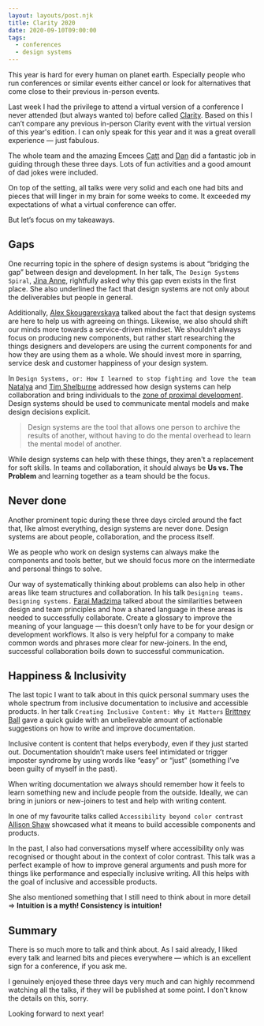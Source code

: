 ```yaml
---
layout: layouts/post.njk
title: Clarity 2020
date: 2020-09-10T09:00:00
tags:
  - conferences
  - design systems
---
```


This year is hard for every human on planet earth. Especially people who run conferences or similar events either cancel or look for alternatives that come close to their previous in-person events.

Last week I had the privilege to attend a virtual version of a conference I never attended (but always wanted to) before called [Clarity](https://www.clarityconf.com). Based on this I can’t compare any previous in-person Clarity event with the virtual version of this year's edition. I can only speak for this year and it was a great overall experience — just fabulous.

The whole team and the amazing Emcees [Catt](https://cattsmall.com) and [Dan](http://danmall.me) did a fantastic job in guiding through these three days. Lots of fun activities and a good amount of dad jokes were included.

On top of the setting, all talks were very solid and each one had bits and pieces that will linger in my brain for some weeks to come. It exceeded my expectations of what a virtual conference can offer.

But let’s focus on my takeaways.

## Gaps

One recurring topic in the sphere of design systems is about “bridging the gap” between design and development. In her talk, `The Design Systems Spiral`, [Jina Anne](https://jina.design), rightfully asked why this gap even exists in the first place. She also underlined the fact that design systems are not only about the deliverables but people in general.

Additionally, [Alex Skougarevskaya](https://twitter.com/skougs) talked about the fact that design systems are here to help us with agreeing on things. Likewise, we also should shift our minds more towards a service-driven mindset. We shouldn’t always focus on producing new components, but rather start researching the things designers and developers are using the current components for and how they are using them as a whole. We should invest more in sparring, service desk and customer happiness of your design system.

In `Design Systems, or: How I learned to stop fighting and love the team` [Natalya](http://www.artist-developer.com/) and [Tim Shelburne](https://timshelburne.com/) addressed how design systems can help collaboration and bring individuals to the [zone of proximal development](https://en.wikipedia.org/wiki/Zone_of_proximal_development). Design systems should be used to communicate mental models and make design decisions explicit.

> Design systems are the tool that allows one person to archive the results of another, without having to do the mental overhead to learn the mental model of another.

While design systems can help with these things, they aren't a replacement for soft skills. In teams and collaboration, it should always be **Us vs. The Problem** and learning together as a team should be the focus.

## Never done

Another prominent topic during these three days circled around the fact that, like almost everything, design systems are never done. Design systems are about people, collaboration, and the process itself.

We as people who work on design systems can always make the components and tools better, but we should focus more on the intermediate and personal things to solve.

Our way of systematically thinking about problems can also help in other areas like team structures and collaboration. In his talk `Designing teams. Designing systems.` [Farai Madzima](https://faraimadzima.com/) talked about the similarities between design and team principles and how a shared language in these areas is needed to successfully collaborate. Create a glossary to improve the meaning of your language — this doesn’t only have to be for your design or development workflows. It also is very helpful for a company to make common words and phrases more clear for new-joiners. In the end, successful collaboration boils down to successful communication.

## Happiness & Inclusivity

The last topic I want to talk about in this quick personal summary uses the whole spectrum from inclusive documentation to inclusive and accessible products. In her talk `Creating Inclusive Content: Why it Matters` [Brittney Ball](https://twitter.com/Brii_toe_knee) gave a quick guide with an unbelievable amount of actionable suggestions on how to write and improve documentation.

Inclusive content is content that helps everybody, even if they just started out. Documentation shouldn’t make users feel intimidated or trigger imposter syndrome by using words like “easy” or “just” (something I’ve been guilty of myself in the past).

When writing documentation we always should remember how it feels to learn something new and include people from the outside. Ideally, we can bring in juniors or new-joiners to test and help with writing content.

In one of my favourite talks called `Accessibility beyond color contrast` [Allison Shaw](https://allison-shaw.com/) showcased what it means to build accessible components and products.

In the past, I also had conversations myself where accessibility only was recognised or thought about in the context of color contrast. This talk was a perfect example of how to improve general arguments and push more for things like performance and especially inclusive writing. All this helps with the goal of inclusive and accessible products.

She also mentioned something that I still need to think about in more detail ⇒ **Intuition is a myth! Consistency is intuition!**

## Summary

There is so much more to talk and think about. As I said already, I liked every talk and learned bits and pieces everywhere — which is an excellent sign for a conference, if you ask me.

I genuinely enjoyed these three days very much and can highly recommend watching all the talks, if they will be published at some point. I don't know the details on this, sorry.

Looking forward to next year!
